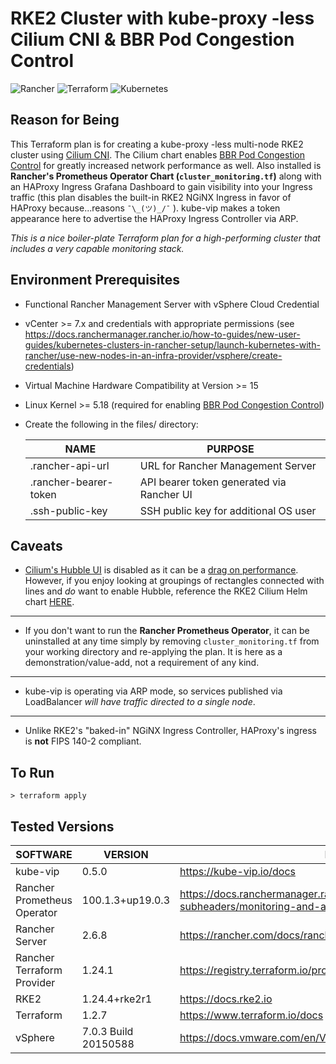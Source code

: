 # RKE2 Cluster with kube-proxy -less Cilium CNI & BBR Pod Congestion Control

![Rancher](https://img.shields.io/badge/rancher-%230075A8.svg?style=for-the-badge&logo=rancher&logoColor=white) ![Terraform](https://img.shields.io/badge/terraform-%235835CC.svg?style=for-the-badge&logo=terraform&logoColor=white) 	![Kubernetes](https://img.shields.io/badge/kubernetes-%23326ce5.svg?style=for-the-badge&logo=kubernetes&logoColor=white)

## Reason for Being
This Terraform plan is for creating a kube-proxy -less multi-node RKE2 cluster using [Cilium CNI](https://docs.cilium.io/en/v1.12/).  The Cilium chart enables [BBR Pod Congestion Control](https://docs.cilium.io/en/v1.12/operations/performance/tuning/#bbr-congestion-control-for-pods) for greatly increased network performance as well. Also installed is **Rancher's Prometheus Operator Chart (`cluster_monitoring.tf`)** along with an HAProxy Ingress Grafana Dashboard to gain visibility into your Ingress traffic (this plan disables the built-in RKE2 NGiNX Ingress in favor of HAProxy because...reasons  `¯\_(ツ)_/¯` ). kube-vip makes a token appearance here to advertise the HAProxy Ingress Controller via ARP.

_This is a nice boiler-plate Terraform plan for a high-performing cluster that includes a very capable monitoring stack._


## Environment Prerequisites

- Functional Rancher Management Server with vSphere Cloud Credential
- vCenter >= 7.x and credentials with appropriate permissions (see https://docs.ranchermanager.rancher.io/how-to-guides/new-user-guides/kubernetes-clusters-in-rancher-setup/launch-kubernetes-with-rancher/use-new-nodes-in-an-infra-provider/vsphere/create-credentials)
- Virtual Machine Hardware Compatibility at Version >= 15
- Linux Kernel >= 5.18 (required for enabling [BBR Pod Congestion Control](https://docs.cilium.io/en/v1.12/operations/performance/tuning/#bbr-congestion-control-for-pods))
- Create the following in the files/ directory:

    | NAME | PURPOSE |
    | ------ | ------ |
    | .rancher-api-url | URL for Rancher Management Server
    | .rancher-bearer-token | API bearer token generated via Rancher UI
    | .ssh-public-key | SSH public key for additional OS user

## Caveats
- [Cilium's Hubble UI](https://docs.cilium.io/en/v1.12/gettingstarted/hubble/) is disabled as it can be a [drag on performance](https://docs.cilium.io/en/v1.12/operations/performance/tuning/#hubble).  However, if you enjoy looking at groupings of rectangles connected with lines and _do_ want to enable Hubble, reference the RKE2 Cilium Helm chart [HERE](https://github.com/rancher/rke2-charts/tree/main/charts/rke2-cilium/rke2-cilium).

---
- If you don't want to run the **Rancher Prometheus Operator**, it can be uninstalled at any time simply by removing `cluster_monitoring.tf` from your working directory and re-applying the plan.  It is here as a demonstration/value-add, not a requirement of any kind.

---
- kube-vip is operating via ARP mode, so services published via LoadBalancer _will have traffic directed to a single node_.

---
- Unlike RKE2's "baked-in" NGiNX Ingress Controller, HAProxy's ingress is **not** FIPS 140-2 compliant.

## To Run
    > terraform apply

## Tested Versions

| SOFTWARE | VERSION | DOCS |
| ------ | ------ | ------ |
| kube-vip | 0.5.0 | https://kube-vip.io/docs
| Rancher Prometheus Operator | 100.1.3+up19.0.3 | https://docs.ranchermanager.rancher.io/pages-for-subheaders/monitoring-and-alerting
| Rancher Server | 2.6.8 | https://rancher.com/docs/rancher/v2.6/en/overview
| Rancher Terraform Provider| 1.24.1 | https://registry.terraform.io/providers/rancher/rancher2/latest/docs
| RKE2 | 1.24.4+rke2r1 | https://docs.rke2.io
| Terraform | 1.2.7 | https://www.terraform.io/docs
| vSphere | 7.0.3 Build 20150588 | https://docs.vmware.com/en/VMware-vSphere/index.html